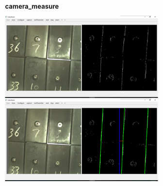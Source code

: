 ## camera_measure
![test-tag](https://github.com/meiqua/video_robot_wifi_car/blob/cameraMeasure/images/1.png)  
![test-tag](https://github.com/meiqua/video_robot_wifi_car/blob/cameraMeasure/images/2.png)
              
